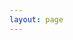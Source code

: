 ```yaml
---
layout: page
---
```



<script setup>
import About from "/components/layouts/About.vue";
</script>


<About />

